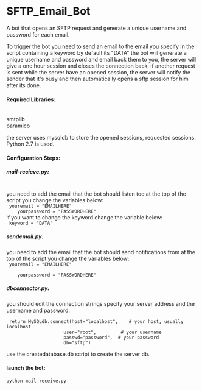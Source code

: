 # SFTP_Email_Bot
A bot that opens an SFTP request and generate a unique username and password for each email.

To trigger the bot you need to send an email to the email you specify in the script containing a keyword by default its "DATA" the bot will generate a unique username and password and email back them to you, the server will give a one hour session and closes the connection back, if another request is sent while the server have an opened session, the server will notify the sender that it's busy and then automatically opens a sftp session for him after its done.

<h4>Required Libraries:</h4><br />
smtplib<br />
paramico<br />

the server uses mysqldb to store the opened sessions, requested sessions.<br />
Python 2.7 is used.<br />

<h4>Configuration Steps:</h4>
<h5>mail-recieve.py:</h5><br />
  you need to add the email that the bot should listen too at the top of the script you change the variables below:<br />
    <code> youremail = "EMAILHERE"
    yourpassword = "PASSWORDHERE" </code> <br />
  if you want to change the keyword change the variable below:<br />
    <code> keyword = "DATA"</code><br />
<h5>sendemail.py:</h5>
  you need to add the email that the bot should send notifications from at the top of the script you change the variables below:<br />
   <code> youremail = "EMAILHERE"<br />
    yourpassword = "PASSWORDHERE" </code>
  
<h5>dbconnector.py:</h5>
  you should edit the connection strings specify your server address and the username and password.
  
     return MySQLdb.connect(host="localhost",    # your host, usually localhost
                         user="root",         # your username
                         passwd="password",  # your password
                         db="sftp") 
                        
use the createdatabase.db script to create the server db.
<h4>launch the bot:</h4>
  <code>python mail-receive.py</code>
